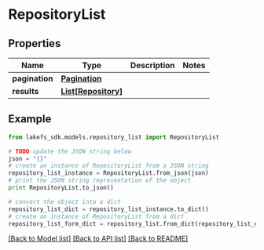 # RepositoryList


## Properties

Name | Type | Description | Notes
------------ | ------------- | ------------- | -------------
**pagination** | [**Pagination**](Pagination.md) |  | 
**results** | [**List[Repository]**](Repository.md) |  | 

## Example

```python
from lakefs_sdk.models.repository_list import RepositoryList

# TODO update the JSON string below
json = "{}"
# create an instance of RepositoryList from a JSON string
repository_list_instance = RepositoryList.from_json(json)
# print the JSON string representation of the object
print RepositoryList.to_json()

# convert the object into a dict
repository_list_dict = repository_list_instance.to_dict()
# create an instance of RepositoryList from a dict
repository_list_form_dict = repository_list.from_dict(repository_list_dict)
```
[[Back to Model list]](../README.md#documentation-for-models) [[Back to API list]](../README.md#documentation-for-api-endpoints) [[Back to README]](../README.md)


